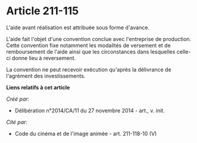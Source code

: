 # Article 211-115

L'aide avant réalisation est attribuée sous forme d'avance. 

L'aide fait l'objet d'une convention conclue avec l'entreprise de production. Cette convention fixe notamment les modalités
de versement et de remboursement de l'aide ainsi que les circonstances dans lesquelles celle-ci donne lieu à reversement. 

La convention ne peut recevoir exécution qu'après la délivrance de l'agrément des investissements.

**Liens relatifs à cet article**

_Créé par_:

  - Délibération n°2014/CA/11 du 27 novembre 2014 - art., v. init.

_Cité par_:

  - Code du cinéma et de l'image animée - art. 211-118-10 (V)
